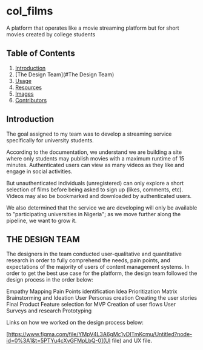 # col_films

A platform that operates like a movie streaming platform but for short movies created by college students

## Table of Contents

1. [Introduction](#introduction)
2. [The Design Team](#The Design Team)
3. [Usage](#how-to-use)
4. [Resources](#Resources)
5. [Images](#images)
6. [Contributors](#contributors)

## Introduction

The goal assigned to my team was to develop a streaming service specifically for university students.

According to the documentation, we understand we are building a site where only students may publish movies with a maximum runtime of 15 minutes. Authenticated users can view as many videos as they like and engage in social activities.  

But unauthenticated individuals (unregistered) can only explore a short selection of films before being asked to sign up (likes, comments, etc). Videos may also be bookmarked and downloaded by authenticated users.

We also determined that the service we are developing will only be available to "participating universities in Nigeria"; as we move further along the pipeline, we want to grow it.


## THE DESIGN TEAM

The designers in the team conducted user-qualitative and quantitative research in order to fully comprehend the needs, pain points, and expectations of the majority of users of content management systems. In order to get the best use case for the platform, the design team followed the design process in the order below:

Empathy Mapping 
Pain Points identification
Idea Prioritization Matrix
Brainstorming and Ideation
User Personas creation
Creating the user stories
Final Product Feature selection for MVP
Creation of user flows
User Surveys and research
Prototyping

Links on how we worked on the design process below:

[https://www.figma.com/file/YMpV4L3A6gMc1yDITmKcmu/Untitled?node-id=0%3A1&t=5PTYu4cXvGFMpLbQ-0](UI file) and UX file.


